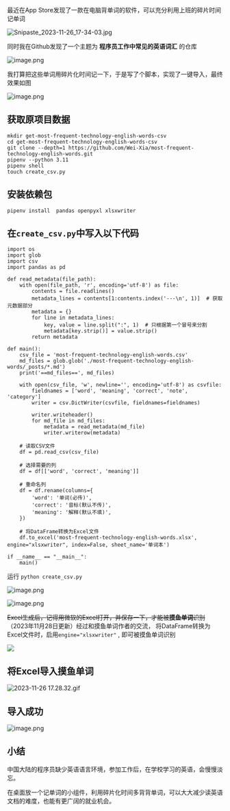 最近在App Store发现了一款在电脑背单词的软件，可以充分利用上班的碎片时间记单词

![Snipaste_2023-11-26_17-34-03.jpg](https://raw.githubusercontent.com/zhaoolee/get-most-frequent-technology-english-words-csv/master/README/17009925291124hGKfF64.jpg)

同时我在Github发现了一个主题为 **程序员工作中常见的英语词汇** 的仓库

![image.png](https://raw.githubusercontent.com/zhaoolee/get-most-frequent-technology-english-words-csv/master/README/1700992529243xt2bBQ78.png)

我打算把这些单词用碎片化时间记一下，于是写了个脚本，实现了一键导入，最终效果如图

![image.png](https://raw.githubusercontent.com/zhaoolee/get-most-frequent-technology-english-words-csv/master/README/1700992529389bX2cTrhW.png)


## 获取原项目数据

```
mkdir get-most-frequent-technology-english-words-csv
cd get-most-frequent-technology-english-words-csv
git clone --depth=1 https://github.com/Wei-Xia/most-frequent-technology-english-words.git
pipenv --python 3.11
pipenv shell
touch create_csv.py
```
## 安装依赖包

```
pipenv install  pandas openpyxl xlsxwriter
```

##   在`create_csv.py`中写入以下代码

```
import os
import glob
import csv
import pandas as pd

def read_metadata(file_path):
    with open(file_path, 'r', encoding='utf-8') as file:
        contents = file.readlines()
        metadata_lines = contents[1:contents.index('---\n', 1)]  # 获取元数据部分
        metadata = {}
        for line in metadata_lines:
            key, value = line.split(":", 1)  # 只根据第一个冒号来分割
            metadata[key.strip()] = value.strip()
        return metadata

def main():
    csv_file = 'most-frequent-technology-english-words.csv'
    md_files = glob.glob('./most-frequent-technology-english-words/_posts/*.md')
    print('==md_files==', md_files)

    with open(csv_file, 'w', newline='', encoding='utf-8') as csvfile:
        fieldnames = ['word', 'meaning', 'correct', 'note', 'category']
        writer = csv.DictWriter(csvfile, fieldnames=fieldnames)

        writer.writeheader()
        for md_file in md_files:
            metadata = read_metadata(md_file)
            writer.writerow(metadata)

    # 读取CSV文件
    df = pd.read_csv(csv_file)

    # 选择需要的列
    df = df[['word', 'correct', 'meaning']]

    # 重命名列
    df = df.rename(columns={
        'word': '单词(必传)',
        'correct': '音标(默认不传)',
        'meaning': '解释(默认不填)',
    })

    # 将DataFrame转换为Excel文件
    df.to_excel('most-frequent-technology-english-words.xlsx', engine="xlsxwriter", index=False, sheet_name='单词本')

if __name__ == "__main__":
    main()

```

运行 `python create_csv.py`

![image.png](https://raw.githubusercontent.com/zhaoolee/get-most-frequent-technology-english-words-csv/master/README/1700992529523adMtppAZ.png)

![image.png](https://raw.githubusercontent.com/zhaoolee/get-most-frequent-technology-english-words-csv/master/README/1700992529734NNJk44f5.png)

~~Excel生成后，记得用微软的Excel打开，并保存一下，才能被**摸鱼单词**识别~~ （2023年11月28日更新）经过和摸鱼单词作者的交流， 将DataFrame转换为Excel文件时，启用`engine="xlsxwriter"` , 即可被摸鱼单词识别

![](https://raw.githubusercontent.com/zhaoolee/get-most-frequent-technology-english-words-csv/master/README/image-20231128182631536.png)

## 将Excel导入摸鱼单词

![2023-11-26 17.28.32.gif](https://raw.githubusercontent.com/zhaoolee/get-most-frequent-technology-english-words-csv/master/README/17009925298695wBCtfYC.gif)


## 导入成功


![image.png](https://raw.githubusercontent.com/zhaoolee/get-most-frequent-technology-english-words-csv/master/README/170099253056335B1mcP0.png)


## 小结

中国大陆的程序员缺少英语语言环境，参加工作后，在学校学习的英语，会慢慢淡忘。

在桌面放一个记单词的小组件，利用碎片化时间多背背单词，可以大大减少读英语文档的难度，也能有更广阔的就业机会。






